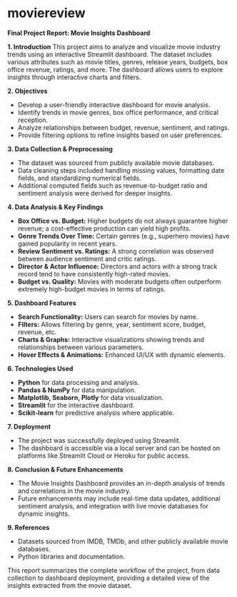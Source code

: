 # moviereview
**Final Project Report: Movie Insights Dashboard**

**1. Introduction**
This project aims to analyze and visualize movie industry trends using an interactive Streamlit dashboard. The dataset includes various attributes such as movie titles, genres, release years, budgets, box office revenue, ratings, and more. The dashboard allows users to explore insights through interactive charts and filters.

**2. Objectives**
- Develop a user-friendly interactive dashboard for movie analysis.
- Identify trends in movie genres, box office performance, and critical reception.
- Analyze relationships between budget, revenue, sentiment, and ratings.
- Provide filtering options to refine insights based on user preferences.

**3. Data Collection & Preprocessing**
- The dataset was sourced from publicly available movie databases.
- Data cleaning steps included handling missing values, formatting date fields, and standardizing numerical fields.
- Additional computed fields such as revenue-to-budget ratio and sentiment analysis were derived for deeper insights.

**4. Data Analysis & Key Findings**
- **Box Office vs. Budget:** Higher budgets do not always guarantee higher revenue; a cost-effective production can yield high profits.
- **Genre Trends Over Time:** Certain genres (e.g., superhero movies) have gained popularity in recent years.
- **Review Sentiment vs. Ratings:** A strong correlation was observed between audience sentiment and critic ratings.
- **Director & Actor Influence:** Directors and actors with a strong track record tend to have consistently high-rated movies.
- **Budget vs. Quality:** Movies with moderate budgets often outperform extremely high-budget movies in terms of ratings.

**5. Dashboard Features**
- **Search Functionality:** Users can search for movies by name.
- **Filters:** Allows filtering by genre, year, sentiment score, budget, revenue, etc.
- **Charts & Graphs:** Interactive visualizations showing trends and relationships between various parameters.
- **Hover Effects & Animations:** Enhanced UI/UX with dynamic elements.

**6. Technologies Used**
- **Python** for data processing and analysis.
- **Pandas & NumPy** for data manipulation.
- **Matplotlib, Seaborn, Plotly** for data visualization.
- **Streamlit** for the interactive dashboard.
- **Scikit-learn** for predictive analysis where applicable.

**7. Deployment**
- The project was successfully deployed using Streamlit.
- The dashboard is accessible via a local server and can be hosted on platforms like Streamlit Cloud or Heroku for public access.

**8. Conclusion & Future Enhancements**
- The Movie Insights Dashboard provides an in-depth analysis of trends and correlations in the movie industry.
- Future enhancements may include real-time data updates, additional sentiment analysis, and integration with live movie databases for dynamic insights.

**9. References**
- Datasets sourced from IMDB, TMDb, and other publicly available movie databases.
- Python libraries and documentation.

This report summarizes the complete workflow of the project, from data collection to dashboard deployment, providing a detailed view of the insights extracted from the movie dataset.

